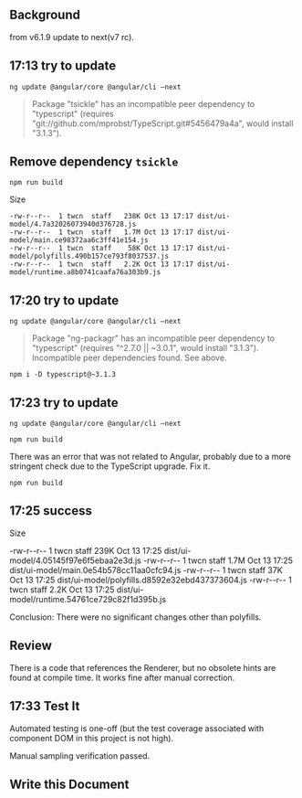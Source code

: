 ## Background

from v6.1.9 update to next(v7 rc).
 
## 17:13 try to update

`ng update @angular/core @angular/cli —next`

> Package "tsickle" has an incompatible peer dependency to "typescript" (requires "git://github.com/mprobst/TypeScript.git#5456479a4a", would install "3.1.3").

## Remove dependency `tsickle`

`npm run build`

Size

```
-rw-r--r--  1 twcn  staff   238K Oct 13 17:17 dist/ui-model/4.7a32026073940d376728.js
-rw-r--r--  1 twcn  staff   1.7M Oct 13 17:17 dist/ui-model/main.ce98372aa6c3ff41e154.js
-rw-r--r--  1 twcn  staff    58K Oct 13 17:17 dist/ui-model/polyfills.490b157ce793f8037537.js
-rw-r--r--  1 twcn  staff   2.2K Oct 13 17:17 dist/ui-model/runtime.a8b0741caafa76a303b9.js
```

## 17:20 try to update 

`ng update @angular/core @angular/cli —next`

> Package "ng-packagr" has an incompatible peer dependency to "typescript" (requires "^2.7.0 || ~3.0.1", would install "3.1.3").
> Incompatible peer dependencies found. See above.

`npm i -D typescript@~3.1.3`

## 17:23 try to update

`ng update @angular/core @angular/cli —next`

`npm run build`

There was an error that was not related to Angular, probably due to a more stringent check due to the TypeScript upgrade. Fix it.

`npm run build`

## 17:25 success

Size

-rw-r--r--  1 twcn  staff   239K Oct 13 17:25 dist/ui-model/4.05145f97e6f5ebaa2e3d.js
-rw-r--r--  1 twcn  staff   1.7M Oct 13 17:25 dist/ui-model/main.0e54b578cc11aa0cfc94.js
-rw-r--r--  1 twcn  staff    37K Oct 13 17:25 dist/ui-model/polyfills.d8592e32ebd437373604.js
-rw-r--r--  1 twcn  staff   2.2K Oct 13 17:25 dist/ui-model/runtime.54761ce729c82f1d395b.js

Conclusion: There were no significant changes other than polyfills.

## Review

There is a code that references the Renderer, but no obsolete hints are found at compile time. It works fine after manual correction.

## 17:33 Test It

Automated testing is one-off (but the test coverage associated with component DOM in this project is not high).

Manual sampling verification passed.

## Write this Document


